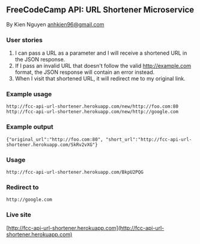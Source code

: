 ## FreeCodeCamp API: URL Shortener Microservice
By Kien Nguyen <anhkien96@gmail.com>

### User stories

1. I can pass a URL as a parameter and I will receive a shortened URL in the JSON response.
2. If I pass an invalid URL that doesn't follow the valid http://example.com format, the JSON response will contain an error instead.
3. When I visit that shortened URL, it will redirect me to my original link.

### Example usage
```
http://fcc-api-url-shortener.herokuapp.com/new/http://foo.com:80
http://fcc-api-url-shortener.herokuapp.com/new/http://google.com
```
### Example output
```
{"original_url":"http://foo.com:80", "short_url":"http://fcc-api-url-shortener.herokuapp.com/SkRv2vXG"}
```
### Usage
```
http://fcc-api-url-shortener.herokuapp.com/BkpU2PQG
```
### Redirect to
```
http://google.com
```
### Live site
[http://fcc-api-url-shortener.herokuapp.com](http://fcc-api-url-shortener.herokuapp.com)
